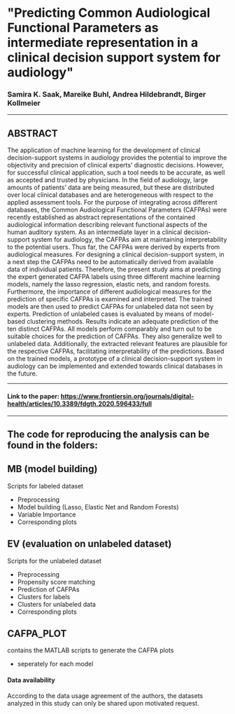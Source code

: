 # "Predicting Common Audiological Functional Parameters as intermediate representation in a clinical decision support system for audiology"

### Samira K. Saak, Mareike Buhl, Andrea Hildebrandt, Birger Kollmeier
---------------------------------------------------------------------------------------------

## ABSTRACT
The application of machine learning for the development of clinical decision-support systems in audiology provides the potential to improve the objectivity and precision of clinical experts’ diagnostic decisions. However, for successful clinical application, such a tool needs to be accurate, as well as accepted and trusted by physicians. In the field of audiology, large amounts of patients’ data are being measured, but these are distributed over local clinical databases and are heterogeneous with respect to the applied assessment tools. For the purpose of integrating across different databases, the Common Audiological Functional Parameters (CAFPAs) were recently established as abstract representations of the contained audiological information describing relevant functional aspects of the human auditory system. As an intermediate layer in a clinical decision-support system for audiology, the CAFPAs aim at maintaining interpretability to the potential users. Thus far, the CAFPAs were derived by experts from audiological measures. For designing a clinical decision-support system, in a next step the CAFPAs need to be automatically derived from available data of individual patients. Therefore, the present study aims at predicting the expert generated CAFPA labels using three different machine learning models, namely the lasso regression, elastic nets, and random forests. Furthermore, the importance of different audiological measures for the prediction of specific CAFPAs is examined and interpreted. The trained models are then used to predict CAFPAs for unlabeled data not seen by experts. Prediction of unlabeled cases is evaluated by means of model-based clustering methods. Results indicate an adequate prediction of the ten distinct CAFPAs. All models perform comparably and turn out to be suitable choices for the prediction of CAFPAs. They also generalize well to unlabeled data. Additionally, the extracted relevant features are plausible for the respective CAFPAs, facilitating interpretability of the predictions. Based on the trained models, a prototype of a clinical decision-support system in audiology can be implemented and extended towards clinical databases in the future. 

----------------------------------------------------------------------------------------------
#### Link to the paper: https://www.frontiersin.org/journals/digital-health/articles/10.3389/fdgth.2020.596433/full
----------------------------------------------------------------------------------------------
## The code for reproducing the analysis can be found in the folders:  

## MB (model building)
Scripts for labeled dataset 
- Preprocessing
- Model building (Lasso, Elastic Net and Random Forests)
- Variable Importance
- Corresponding plots 

## EV (evaluation on unlabeled dataset)
Scripts for the unlabeled dataset 
- Preprocessing 
- Propensity score matching
- Prediction of CAFPAs
- Clusters for labels 
- Clusters for unlabeled data 
- Corresponding plots 

## CAFPA_PLOT 
contains the MATLAB scripts to generate the CAFPA plots 
- seperately for each model

#### Data availability
According to the data usage agreement of the authors, the datasets analyzed in this study can only be shared upon motivated request.
